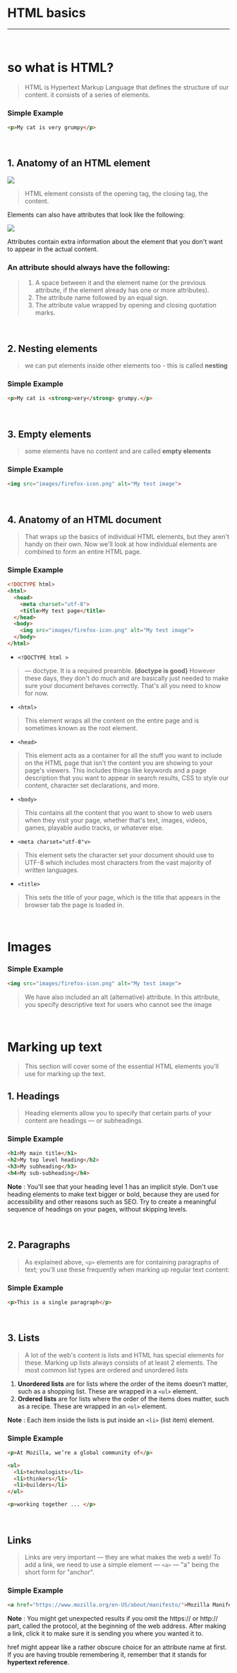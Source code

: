 # HTML basics

***

<br/>

# so what is HTML? 

> HTML is Hypertext Markup Language that defines the structure of our content.  it consists of a series of elements.

### Simple Example

```html 
<p>My cat is very grumpy</p>
```

<br/>

## 1. Anatomy of an HTML element

![](https://developer.mozilla.org/en-US/docs/Learn/Getting_started_with_the_web/HTML_basics/grumpy-cat-small.png)

>HTML element consists of the opening tag, the closing tag, the content.

Elements can also have attributes that look like the following: 

![](https://developer.mozilla.org/en-US/docs/Learn/Getting_started_with_the_web/HTML_basics/grumpy-cat-attribute-small.png)

Attributes contain extra information about the element that you don't want to appear in the actual content.

### An attribute should always have the following: 

>1. A space between it and the element name (or the previous attribute, if the element already has one or more attributes).
>2. The attribute name followed by an equal sign.
>3. The attribute value wrapped by opening and closing quotation marks.

<br/>

## 2. Nesting elements

> we can put elements inside other elements too - this is called **nesting**

### Simple Example

```html 
<p>My cat is <strong>very</strong> grumpy.</p>
```

<br/>

## 3. Empty elements

> some elements have no content and are called **empty elements**

### Simple Example

```html 
<img src="images/firefox-icon.png" alt="My test image">
```

<br/>

## 4. Anatomy of an HTML document

> That wraps up the basics of individual HTML elements, but they aren't handy on their own. Now we'll look at how individual elements are combined to form an entire HTML page.

### Simple Example

```html 
<!DOCTYPE html>
<html>
  <head>
    <meta charset="utf-8">
    <title>My test page</title>
  </head>
  <body>
    <img src="images/firefox-icon.png" alt="My test image">
  </body>
</html>
```


* `<!DOCTYPE html >`

> — doctype. It is a required preamble. **(doctype is good)** However these days, they don't do much and are basically just needed to make sure your document behaves correctly. That's all you need to know for now.

* `<html>`

> This element wraps all the content on the entire page and is sometimes known as the root element. 

* `<head>`

> This element acts as a container for all the stuff you want to include on the HTML page that isn't the content you are showing to your page's viewers. This includes things like keywords and a page description that you want to appear in search results, CSS to style our content, character set declarations, and more.

* `<body>`

> This contains all the content that you want to show to web users when they visit your page, whether that's text, images, videos, games, playable audio tracks, or whatever else.


* `<meta charset="utf-8"v>`

> This element sets the character set your document should use to UTF-8 which includes most characters from the vast majority of written languages.

* `<title>`

> This sets the title of your page, which is the title that appears in the browser tab the page is loaded in.

<br/>

# Images 

### Simple Example

```html
<img src="images/firefox-icon.png" alt="My test image">
```

> We have also included an alt (alternative) attribute. In this attribute, you specify descriptive text for users who cannot see the image

<br/>

# Marking up text 

> This section will cover some of the essential HTML elements you'll use for marking up the text.

## 1. Headings 

> Heading elements allow you to specify that certain parts of your content are headings — or subheadings.

### Simple Example

```html
<h1>My main title</h1>
<h2>My top level heading</h2>
<h3>My subheading</h3>
<h4>My sub-subheading</h4>
```

**Note** :  You'll see that your heading level 1 has an implicit style. Don't use heading elements to make text bigger or bold, because they are used for accessibility and other reasons such as SEO. Try to create a meaningful sequence of headings on your pages, without skipping levels.

<br/>

## 2. Paragraphs

> As explained above, `<p>` elements are for containing paragraphs of text; you'll use these frequently when marking up regular text content:

### Simple Example

```html
<p>This is a single paragraph</p>
```

<br/>

## 3. Lists

> A lot of the web's content is lists and HTML has special elements for these. Marking up lists always consists of at least 2 elements. The most common list types are ordered and unordered lists

1. **Unordered lists** are for lists where the order of the items doesn't matter, such as a shopping list. These are wrapped in a `<ul>` element.
2. **Ordered lists** are for lists where the order of the items does matter, such as a recipe. These are wrapped in an `<ol>` element.

**Note** : Each item inside the lists is put inside an `<li>` (list item) element.

### Simple Example

```html
<p>At Mozilla, we’re a global community of</p>

<ul>
  <li>technologists</li>
  <li>thinkers</li>
  <li>builders</li>
</ul>

<p>working together ... </p>
```

<br/>

## Links

> Links are very important — they are what makes the web a web! To add a link, we need to use a simple element — `<a>` — "a" being the short form for "anchor".

### Simple Example

```html
<a href="https://www.mozilla.org/en-US/about/manifesto/">Mozilla Manifesto</a>
```

**Note** : You might get unexpected results if you omit the https:// or http:// part, called the protocol, at the beginning of the web address. After making a link, click it to make sure it is sending you where you wanted it to.

href might appear like a rather obscure choice for an attribute name at first. If you are having trouble remembering it, remember that it stands for **hypertext reference**.